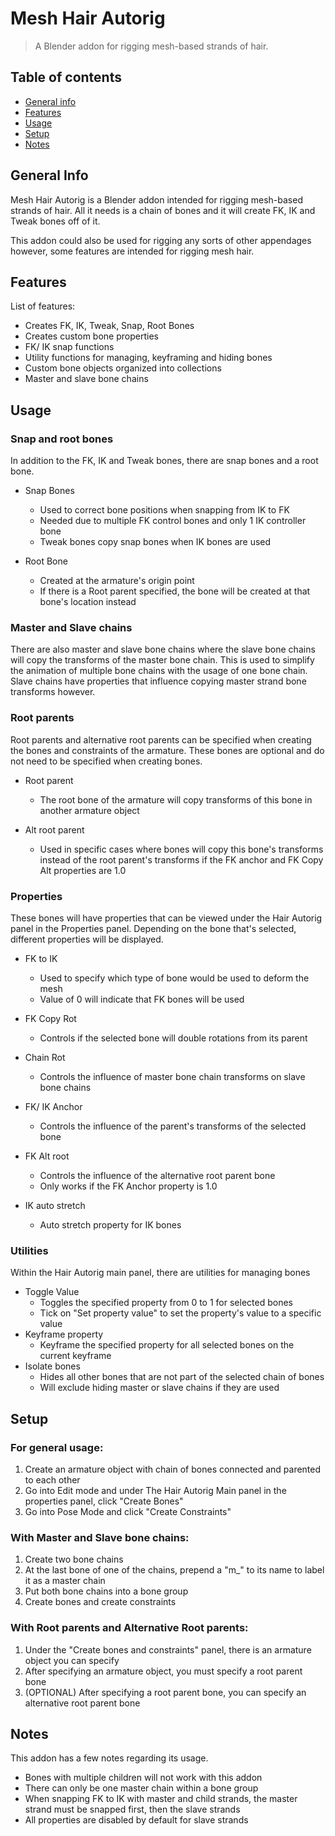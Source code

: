 # Mesh Hair Autorig
> A Blender addon for rigging mesh-based strands of hair.

## Table of contents
* [General info](#general-info)
* [Features](#features)
* [Usage](#usage)
* [Setup](#setup)
* [Notes](#notes)

## General Info
Mesh Hair Autorig is a Blender addon intended for rigging mesh-based strands of hair. All it needs is a chain of bones and it will create FK, IK and Tweak bones off of it.

This addon could also be used for rigging any sorts of other appendages however, some features are intended for rigging mesh hair.  

## Features
List of features:
- Creates FK, IK, Tweak, Snap, Root Bones
- Creates custom bone properties
- FK/ IK snap functions
- Utility functions for managing, keyframing and hiding bones
- Custom bone objects organized into collections
- Master and slave bone chains

## Usage

### Snap and root bones
In addition to the FK, IK and Tweak bones, there are snap bones and a root bone.
* Snap Bones
  - Used to correct bone positions when snapping from IK to FK
  - Needed due to multiple FK control bones and only 1 IK controller bone
  - Tweak bones copy snap bones when IK bones are used
  
* Root Bone
  - Created at the armature's origin point
  - If there is a Root parent specified, the bone will be created at that bone's location instead
 
### Master and Slave chains
There are also master and slave bone chains where the slave bone chains will copy the transforms of the master bone chain. This is used to simplify the animation of multiple bone chains with the usage of one bone chain. Slave chains have properties that influence copying master strand bone transforms however.

### Root parents
Root parents and alternative root parents can be specified when creating the bones and constraints of the armature. These bones are optional and do not need to be specified when creating bones.
* Root parent
  - The root bone of the armature will copy transforms of this bone in another armature object
  
* Alt root parent
  - Used in specific cases where bones will copy this bone's transforms instead of the root parent's transforms if the FK anchor and FK Copy Alt properties are 1.0

### Properties
These bones will have properties that can be viewed under the Hair Autorig panel in the Properties panel. Depending on the bone that's selected, different properties will be displayed.
* FK to IK
  - Used to specify which type of bone would be used to deform the mesh
  - Value of 0 will indicate that FK bones will be used
  
* FK Copy Rot
  - Controls if the selected bone will double rotations from its parent
  
* Chain Rot
  - Controls the influence of master bone chain transforms on slave bone chains

* FK/ IK Anchor
  - Controls the influence of the parent's transforms of the selected bone

* FK Alt root
  - Controls the influence of the alternative root parent bone
  - Only works if the FK Anchor property is 1.0

* IK auto stretch
  - Auto stretch property for IK bones
  
### Utilities

Within the Hair Autorig main panel, there are utilities for managing bones
* Toggle Value
  - Toggles the specified property from 0 to 1 for selected bones
  - Tick on "Set property value" to set the property's value to a specific value
* Keyframe property
  - Keyframe the specified property for all selected bones on the current keyframe
* Isolate bones
  - Hides all other bones that are not part of the selected chain of bones
  - Will exclude hiding master or slave chains if they are used

## Setup

### For general usage:
1. Create an armature object with chain of bones connected and parented to each other
2. Go into Edit mode and under The Hair Autorig Main panel in the properties panel, click "Create Bones"
3. Go into Pose Mode and click "Create Constraints"

### With Master and Slave bone chains:
1. Create two bone chains
2. At the last bone of one of the chains, prepend a "m_" to its name to label it as a master chain
3. Put both bone chains into a bone group
4. Create bones and create constraints

### With Root parents and Alternative Root parents:
1. Under the "Create bones and constraints" panel, there is an armature object you can specify
2. After specifying an armature object, you must specify a root parent bone
3. (OPTIONAL) After specifying a root parent bone, you can specify an alternative root parent bone

## Notes

This addon has a few notes regarding its usage.
* Bones with multiple children will not work with this addon
* There can only be one master chain within a bone group
* When snapping FK to IK with master and child strands, the master strand must be snapped first, then the slave strands
* All properties are disabled by default for slave strands


